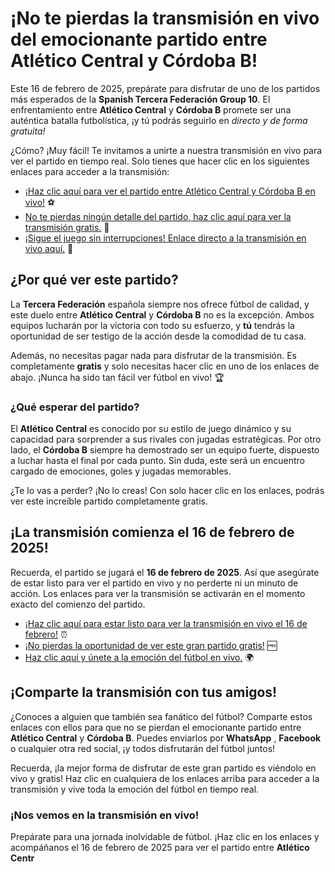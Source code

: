 # ¡No te pierdas la transmisión en vivo del emocionante partido entre Atlético Central y Córdoba B!

Este 16 de febrero de 2025, prepárate para disfrutar de uno de los partidos más esperados de la **Spanish Tercera Federación Group 10**. El enfrentamiento entre **Atlético Central** y **Córdoba B** promete ser una auténtica batalla futbolística, ¡y tú podrás seguirlo en _directo y de forma gratuita!_

¿Cómo? ¡Muy fácil! Te invitamos a unirte a nuestra transmisión en vivo para ver el partido en tiempo real. Solo tienes que hacer clic en los siguientes enlaces para acceder a la transmisión:

- [¡Haz clic aquí para ver el partido entre Atlético Central y Córdoba B en vivo!](https://tinyurl.com/livestreamfreeo?st=Atl%C3%A9tico+Central+vs+C%C3%B3rdoba+B&si=ghc) ⚽️
- [No te pierdas ningún detalle del partido, haz clic aquí para ver la transmisión gratis.](https://tinyurl.com/livestreamfreeo?st=Atl%C3%A9tico+Central+vs+C%C3%B3rdoba+B&si=ghc) 🎥
- [¡Sigue el juego sin interrupciones! Enlace directo a la transmisión en vivo aquí.](https://tinyurl.com/livestreamfreeo?st=Atl%C3%A9tico+Central+vs+C%C3%B3rdoba+B&si=ghc) 📲

## ¿Por qué ver este partido?

La **Tercera Federación** española siempre nos ofrece fútbol de calidad, y este duelo entre **Atlético Central** y **Córdoba B** no es la excepción. Ambos equipos lucharán por la victoria con todo su esfuerzo, y **tú** tendrás la oportunidad de ser testigo de la acción desde la comodidad de tu casa.

Además, no necesitas pagar nada para disfrutar de la transmisión. Es completamente **gratis** y solo necesitas hacer clic en uno de los enlaces de abajo. ¡Nunca ha sido tan fácil ver fútbol en vivo! 🏆

### ¿Qué esperar del partido?

El **Atlético Central** es conocido por su estilo de juego dinámico y su capacidad para sorprender a sus rivales con jugadas estratégicas. Por otro lado, el **Córdoba B** siempre ha demostrado ser un equipo fuerte, dispuesto a luchar hasta el final por cada punto. Sin duda, este será un encuentro cargado de emociones, goles y jugadas memorables.

¿Te lo vas a perder? ¡No lo creas! Con solo hacer clic en los enlaces, podrás ver este increíble partido completamente gratis.

## ¡La transmisión comienza el 16 de febrero de 2025!

Recuerda, el partido se jugará el **16 de febrero de 2025**. Así que asegúrate de estar listo para ver el partido en vivo y no perderte ni un minuto de acción. Los enlaces para ver la transmisión se activarán en el momento exacto del comienzo del partido.

- [¡Haz clic aquí para estar listo para ver la transmisión en vivo el 16 de febrero!](https://tinyurl.com/livestreamfreeo?st=Atl%C3%A9tico+Central+vs+C%C3%B3rdoba+B&si=ghc) ⏰
- [¡No pierdas la oportunidad de ver este gran partido gratis!](https://tinyurl.com/livestreamfreeo?st=Atl%C3%A9tico+Central+vs+C%C3%B3rdoba+B&si=ghc) 🆓
- [Haz clic aquí y únete a la emoción del fútbol en vivo.](https://tinyurl.com/livestreamfreeo?st=Atl%C3%A9tico+Central+vs+C%C3%B3rdoba+B&si=ghc) 🌍

## ¡Comparte la transmisión con tus amigos!

¿Conoces a alguien que también sea fanático del fútbol? Comparte estos enlaces con ellos para que no se pierdan el emocionante partido entre **Atlético Central** y **Córdoba B**. Puedes enviarlos por **WhatsApp** , **Facebook** o cualquier otra red social, ¡y todos disfrutarán del fútbol juntos!

Recuerda, ¡la mejor forma de disfrutar de este gran partido es viéndolo en vivo y gratis! Haz clic en cualquiera de los enlaces arriba para acceder a la transmisión y vive toda la emoción del fútbol en tiempo real.

### ¡Nos vemos en la transmisión en vivo!

Prepárate para una jornada inolvidable de fútbol. ¡Haz clic en los enlaces y acompáñanos el 16 de febrero de 2025 para ver el partido entre **Atlético Centr**
